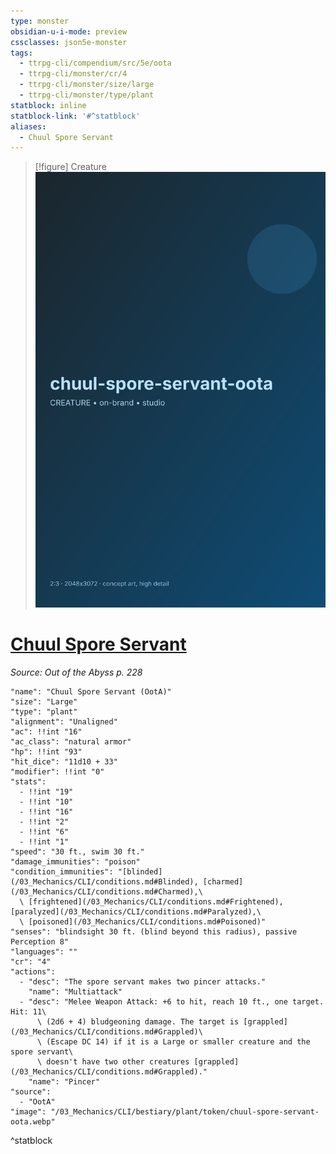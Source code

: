 ```yaml
---
type: monster
obsidian-u-i-mode: preview
cssclasses: json5e-monster
tags:
  - ttrpg-cli/compendium/src/5e/oota
  - ttrpg-cli/monster/cr/4
  - ttrpg-cli/monster/size/large
  - ttrpg-cli/monster/type/plant
statblock: inline
statblock-link: '#^statblock'
aliases:
  - Chuul Spore Servant
---
```


> [!figure] Creature
![](04_Resources/Assets/Generated/Creatures/creature-creature-chuul-spore-servant-oota-chuul-spore-servant-oota.svg)

# [Chuul Spore Servant](3-Mechanics\CLI\bestiary\plant/chuul-spore-servant-oota.md)
*Source: Out of the Abyss p. 228*  

```statblock
"name": "Chuul Spore Servant (OotA)"
"size": "Large"
"type": "plant"
"alignment": "Unaligned"
"ac": !!int "16"
"ac_class": "natural armor"
"hp": !!int "93"
"hit_dice": "11d10 + 33"
"modifier": !!int "0"
"stats":
  - !!int "19"
  - !!int "10"
  - !!int "16"
  - !!int "2"
  - !!int "6"
  - !!int "1"
"speed": "30 ft., swim 30 ft."
"damage_immunities": "poison"
"condition_immunities": "[blinded](/03_Mechanics/CLI/conditions.md#Blinded), [charmed](/03_Mechanics/CLI/conditions.md#Charmed),\
  \ [frightened](/03_Mechanics/CLI/conditions.md#Frightened), [paralyzed](/03_Mechanics/CLI/conditions.md#Paralyzed),\
  \ [poisoned](/03_Mechanics/CLI/conditions.md#Poisoned)"
"senses": "blindsight 30 ft. (blind beyond this radius), passive Perception 8"
"languages": ""
"cr": "4"
"actions":
  - "desc": "The spore servant makes two pincer attacks."
    "name": "Multiattack"
  - "desc": "Melee Weapon Attack: +6 to hit, reach 10 ft., one target. Hit: 11\
      \ (2d6 + 4) bludgeoning damage. The target is [grappled](/03_Mechanics/CLI/conditions.md#Grappled)\
      \ (Escape DC 14) if it is a Large or smaller creature and the spore servant\
      \ doesn't have two other creatures [grappled](/03_Mechanics/CLI/conditions.md#Grappled)."
    "name": "Pincer"
"source":
  - "OotA"
"image": "/03_Mechanics/CLI/bestiary/plant/token/chuul-spore-servant-oota.webp"
```
^statblock